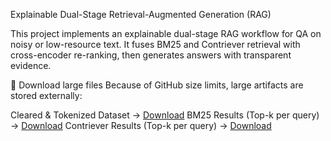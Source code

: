 Explainable Dual-Stage Retrieval-Augmented Generation (RAG)

This project implements an explainable dual-stage RAG workflow for QA on noisy or low-resource text. It fuses BM25 and Contriever retrieval with cross-encoder re-ranking, then generates answers with transparent evidence.

🔗 Download large files
Because of GitHub size limits, large artifacts are stored externally:

Cleared & Tokenized Dataset → [Download](https://drive.google.com/file/d/1GfvqKiJ3CElSRA4SiqFFLYxeLJgoOaXV/view?usp=drive_link)
BM25 Results (Top-k per query) → [Download](https://drive.google.com/file/d/1Oztg-V2aGLYH44TjKSH5Wn-g7XYjmfKz/view?usp=drive_link)
Contriever Results (Top-k per query) → [Download](https://drive.google.com/drive/folders/1Db2cnKP2N61AGol-Jc2YrkQW2j7JYdiS?usp=drive_link)




